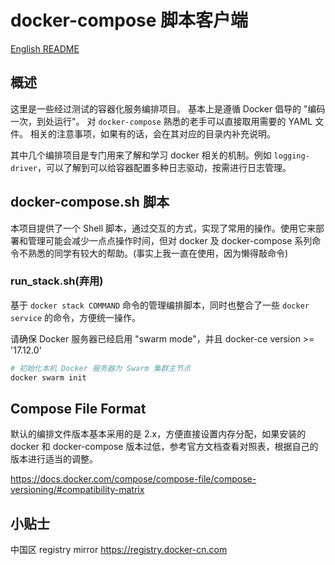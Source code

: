 # docker-compose 脚本客户端

[English README](README.md)

## 概述

这里是一些经过测试的容器化服务编排项目。 基本上是遵循 Docker 倡导的 "编码一次，到处运行"。 对 `docker-compose` 熟悉的老手可以直接取用需要的 YAML 文件。 相关的注意事项，如果有的话，会在其对应的目录内补充说明。

其中几个编排项目是专门用来了解和学习 docker 相关的机制。例如 `logging-driver`，可以了解到可以给容器配置多种日志驱动，按需进行日志管理。

## docker-compose.sh 脚本

本项目提供了一个 Shell 脚本，通过交互的方式，实现了常用的操作。使用它来部署和管理可能会减少一点点操作时间，但对 docker 及 docker-compose 系列命令不熟悉的同学有较大的帮助。(事实上我一直在使用，因为懒得敲命令)

### run_stack.sh(弃用)

基于 `docker stack COMMAND` 命令的管理编排脚本，同时也整合了一些 `docker service` 的命令，方便统一操作。

请确保 Docker 服务器已经启用 "swarm mode"，并且 docker-ce version >= '17.12.0'

```sh
# 初始化本机 Docker 服务器为 Swarm 集群主节点
docker swarm init
```

## Compose File Format

默认的编排文件版本基本采用的是 2.x，方便直接设置内存分配，如果安装的 docker 和 docker-compose 版本过低，参考官方文档查看对照表，根据自己的版本进行适当的调整。

https://docs.docker.com/compose/compose-file/compose-versioning/#compatibility-matrix

## 小贴士

中国区 registry mirror https://registry.docker-cn.com

